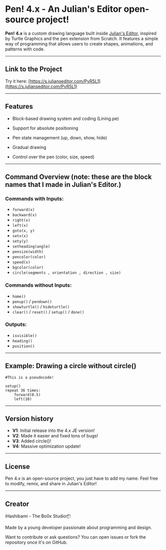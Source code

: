 # Pen! 4.x - An Julian's Editor open-source project!


**Pen! 4.x** is a custom drawing language built inside [Julian's Editor](https://global.julianseditor.com/app/), inspired by Turtle Graphics and the pen extension from Scratch. It features a simple way of programming that allows users to create shapes, animations, and patterns with code.

---

## Link to the Project

Try it here: [https://s.julianseditor.com/PvR5L1](https://s.julianseditor.com/PvR5L1)

---

## Features

* Block-based drawing system and coding (Lining.pe)

* Support for absolute positioning

* Pen state management (up, down, show, hide)

* Gradual drawing

* Control over the pen (color, size, speed)

---

## Command Overview (note: these are the block names that I made in Julian's Editor.)

### Commands with Inputs:

* `forward(x)`
* `backward(x)`
* `right(x)`
* `left(x)`
* `goto(x, y)`
* `setx(x)`
* `sety(y)`
* `setheading(angle)`
* `pensize(width)`
* `pencolor(color)`
* `speed(x)`
* `bgcolor(color)`
* `circle(segments , orientation , direction , size)`

### Commands without Inputs:

* `home()`
* `penup()` / `pendown()`
* `showturtle()` / `hideturtle()`
* `clear()` / `reset()` / `setup()` / `done()`

### Outputs:

* `isvisible()`
* `heading()`
* `position()`

---

## Example: Drawing a circle without circle()

```
#This is a pseudocode!

setup()
repeat 36 times:
    forward(0.5)
    left(10)
```

---

## Version history

* **V1**: Initial release into the 4.x JE version!
* **V2**: Made it easier and fixed tons of bugs!
* **V3**: Added circle()!
* **V4**: Massive optimization update!

---

## License

Pen 4.x is an open-source project, you just have to add my name. Feel free to modify, remix, and share in Julian's Editor!

---

## Creator

iHashibami - The Bo0x Studio📦

Made by a young developer passionate about programming and design.

Want to contribute or ask questions? You can open issues or fork the repository once it's on GitHub.
